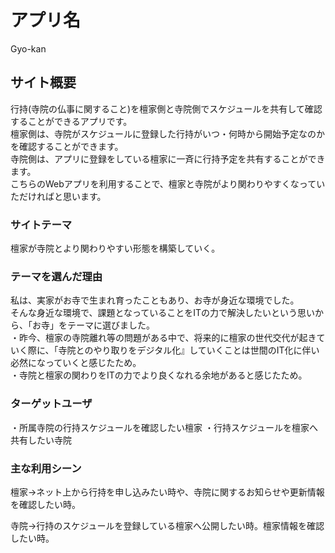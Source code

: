 # アプリ名
Gyo-kan

## サイト概要
行持(寺院の仏事に関すること)を檀家側と寺院側でスケジュールを共有して確認することができるアプリです。<br>
檀家側は、寺院がスケジュールに登録した行持がいつ・何時から開始予定なのかを確認することができます。<br>
寺院側は、アプリに登録をしている檀家に一斉に行持予定を共有することができます。<br>
こちらのWebアプリを利用することで、檀家と寺院がより関わりやすくなっていただければと思います。

### サイトテーマ
檀家が寺院とより関わりやすい形態を構築していく。

### テーマを選んだ理由
私は、実家がお寺で生まれ育ったこともあり、お寺が身近な環境でした。<br>
そんな身近な環境で、課題となっていることをITの力で解決したいという思いから、「お寺」をテーマに選びました。<br>
・昨今、檀家の寺院離れ等の問題がある中で、将来的に檀家の世代交代が起きていく際に、「寺院とのやり取りをデジタル化』していくことは世間のIT化に伴い必然になっていくと感じたため。<br>
・寺院と檀家の関わりをITの力でより良くなれる余地があると感じたため。

### ターゲットユーザ
・所属寺院の行持スケジュールを確認したい檀家
・行持スケジュールを檀家へ共有したい寺院

### 主な利用シーン
檀家→ネット上から行持を申し込みたい時や、寺院に関するお知らせや更新情報を確認したい時。

寺院→行持のスケジュールを登録している檀家へ公開したい時。檀家情報を確認したい時。

